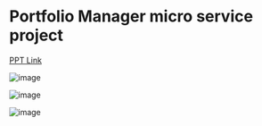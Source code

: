 # Portfolio Manager micro service project
 
[PPT Link](https://docs.google.com/presentation/d/1PuUXyMNn8C6ZuZKla-S_SfihIY_cWydaDdacV04UWwg/edit?usp=sharing)

![image](https://user-images.githubusercontent.com/2716202/80287939-1ce41880-8752-11ea-9d94-19fde65f1872.png)

![image](https://user-images.githubusercontent.com/2716202/80287950-2ff6e880-8752-11ea-90e6-44b19aea7b38.png)

![image](https://user-images.githubusercontent.com/2716202/80287958-35ecc980-8752-11ea-8fbe-e243d159a63f.png)
